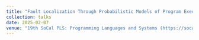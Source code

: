 ```yaml
---
title: "Fault Localization Through Probabilistic Models of Program Execution"
collection: talks
date: 2025-02-07
venue: "19th SoCal PLS: Programming Languages and Systems (https://socalpls.github.io)"
---
```


